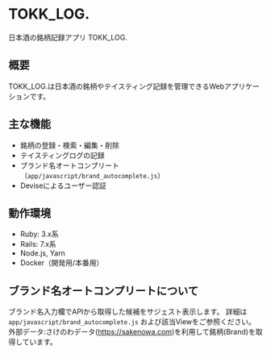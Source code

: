 
# TOKK_LOG.

日本酒の銘柄記録アプリ TOKK_LOG.

## 概要
TOKK_LOG.は日本酒の銘柄やテイスティング記録を管理できるWebアプリケーションです。

## 主な機能
- 銘柄の登録・検索・編集・削除
- テイスティングログの記録
- ブランド名オートコンプリート（`app/javascript/brand_autocomplete.js`）
- Deviseによるユーザー認証

## 動作環境
- Ruby: 3.x系
- Rails: 7.x系
- Node.js, Yarn
- Docker（開発用/本番用）

## ブランド名オートコンプリートについて
ブランド名入力欄でAPIから取得した候補をサジェスト表示します。
詳細は `app/javascript/brand_autocomplete.js` および該当Viewをご参照ください。
外部データ:さけのわデータ(https://sakenowa.com)を利用して銘柄(Brand)を取得しています。
